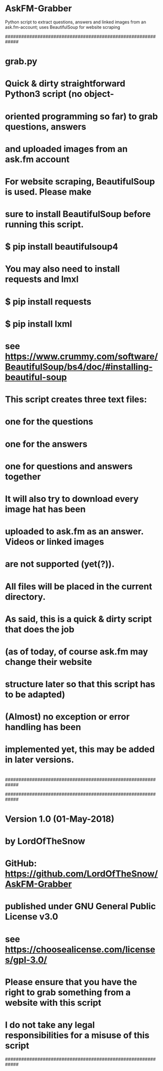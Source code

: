# AskFM-Grabber
Python script to extract questions, answers and linked images from an ask.fm-account; uses BeautifulSoup for website scraping

#############################################################
# grab.py                                                   #
#                                                           #
# Quick & dirty straightforward Python3 script (no object-  #
# oriented programming so far) to grab questions, answers   #
# and uploaded images from an ask.fm account                #
#                                                           #
#                                                           #
# For website scraping, BeautifulSoup is used. Please make  #
# sure to install BeautifulSoup before running this script. #
#                                                           #
# $ pip install beautifulsoup4                              #
#                                                           #
# You may also need to install requests and lmxl            #
# $ pip install requests                                    #
# $ pip install lxml                                        #
#                                                           #
#   see https://www.crummy.com/software/BeautifulSoup/bs4/doc/#installing-beautiful-soup
#                                                           #
#                                                           #
# This script creates three text files:                     #
#  one for the questions                                    #
#  one for the answers                                      #
#  one for questions and answers together                   #
#                                                           #
# It will also try to download every image hat has been     #
# uploaded to ask.fm as an answer. Videos or linked images  #
# are not supported (yet(?)).                               #
#                                                           #
# All files will be placed in the current directory.        #
#                                                           #
# As said, this is a quick & dirty script that does the job #
# (as of today, of course ask.fm may change their website   #
# structure later so that this script has to be adapted)    #
#                                                           #
# (Almost) no exception or error handling has been          #
# implemented yet, this may be added in later versions.     #
#                                                           #
#############################################################

#############################################################
# Version 1.0 (01-May-2018)
# by LordOfTheSnow
# GitHub: https://github.com/LordOfTheSnow/AskFM-Grabber
#
# published under GNU General Public License v3.0
# see https://choosealicense.com/licenses/gpl-3.0/
#
# Please ensure that you have the right to grab something from a website with this script
# I do not take any legal responsibilities for a misuse of this script
#############################################################
